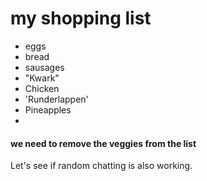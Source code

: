 # my shopping list
- eggs
- bread
- sausages
- "Kwark"
- Chicken
- 'Runderlappen'
- Pineapples
- 

#### we need to remove the veggies from the list

Let's see if random chatting is also working.
